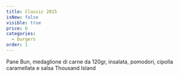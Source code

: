 ```yaml
---
title: Classic 2015
isNew: false
visible: true
price: 6
categories:
  - burgers
order: 1
---
```


Pane Bun, medaglione di carne da 120gr, insalata, pomodori, cipolla caramellata e salsa Thousand Island
